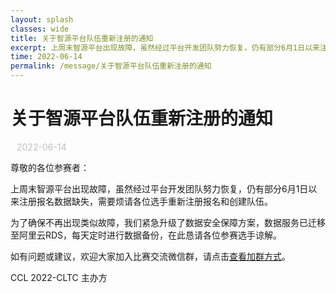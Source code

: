 ```yaml
---
layout: splash
classes: wide
title: 关于智源平台队伍重新注册的通知
excerpt: 上周末智源平台出现故障，虽然经过平台开发团队努力恢复，仍有部分6月1日以来注册报名数据缺失，需要烦请各位选手重新注册报名和创建队伍。
time: 2022-06-14
permalink: /message/关于智源平台队伍重新注册的通知
---
```


<div style="margin:20px;"></div>

# 关于智源平台队伍重新注册的通知

<div style="color:#C0C0C0; font-size:14px; margin:10px;"> 2022-06-14 </div>

尊敬的各位参赛者：



上周末智源平台出现故障，虽然经过平台开发团队努力恢复，仍有部分6月1日以来注册报名数据缺失，需要烦请各位选手重新注册报名和创建队伍。

为了确保不再出现类似故障，我们紧急升级了数据安全保障方案，数据服务已迁移至阿里云RDS，每天定时进行数据备份，在此恳请各位参赛选手谅解。

如有问题或建议，欢迎大家加入比赛交流微信群，请点击[查看加群方式](wechat-group.html)。



CCL 2022-CLTC 主办方
